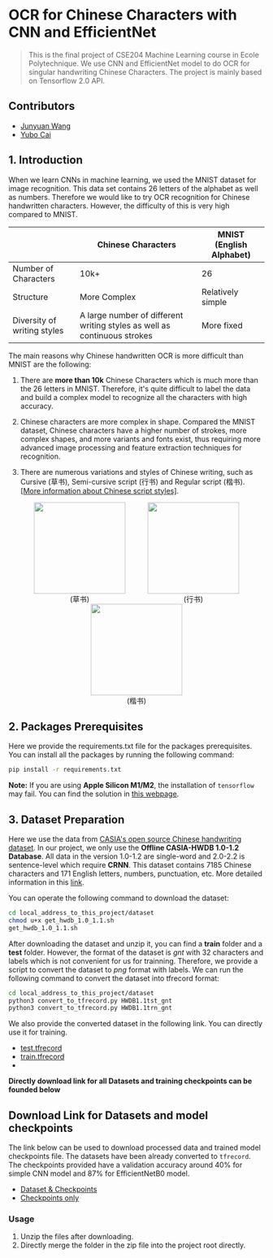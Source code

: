 # OCR for Chinese Characters with CNN and EfficientNet

> This is the final project of CSE204 Machine Learning course in Ecole Polytechnique. We use CNN and EfficientNet model to do OCR for singular handwriting Chinese Characters. The project is mainly based on Tensorflow 2.0 API.

## Contributors

- [Junyuan Wang](https://github.com/frank2002)
- [Yubo Cai](https://github.com/yubocai-poly)

## 1. Introduction

When we learn CNNs in machine learning, we used the MNIST dataset for image recognition. This data set contains 26 letters of the alphabet as well as numbers. Therefore we would like to try OCR recognition for Chinese handwritten characters. However, the difficulty of this is very high compared to MNIST.

|  | Chinese Characters | MNIST (English Alphabet) |
| --- | --- | --- |
| Number of Characters | 10k+ | 26 |
| Structure | More Complex | Relatively simple |
| Diversity of writing styles | A large number of different writing styles as well as continuous strokes | More fixed |

The main reasons why Chinese handwritten OCR is more difficult than MNIST are the following:

1. There are **more than 10k** Chinese Characters which is much more than the 26 letters in MNIST. Therefore, it's quite difficult to label the data and build a complex model to recognize all the characters with high accuracy.

2. Chinese characters are more complex in shape. Compared the MNIST dataset, Chinese characters have a higher number of strokes, more complex shapes, and more variants and fonts exist, thus requiring more advanced image processing and feature extraction techniques for recognition.

3. There are numerous variations and styles of Chinese writing, such as Cursive (草书), Semi-cursive script (行书) and Regular script (楷书). [[More information about Chinese script styles]](https://en.wikipedia.org/wiki/Chinese_script_styles).
 
<div align=center>
  <figure style="display: inline-block; margin: 0 20px;">
    <img src="https://upload.wikimedia.org/wikipedia/commons/7/73/Cur_eg.svg" width="180">
    <figcaption>(草书)</figcaption>
  </figure>
  <figure style="display: inline-block; margin: 0 20px;">
    <img src="https://upload.wikimedia.org/wikipedia/commons/5/55/Semi-Cur_Eg.svg" width="180">
    <figcaption>(行书)</figcaption>
  </figure>
  <figure style="display: inline-block; margin: 0 20px;">
    <img src="https://upload.wikimedia.org/wikipedia/commons/7/7e/Kaishu.png" width="180">
    <figcaption>(楷书)</figcaption>
  </figure>
</div>

## 2. Packages Prerequisites

Here we provide the requirements.txt file for the packages prerequisites. You can install all the packages by running the following command:

```bash
pip install -r requirements.txt
```

**Note:** If you are using **Apple Silicon M1/M2**, the installation of `tensorflow` may fail. You can find the solution in [this webpage](https://caffeinedev.medium.com/how-to-install-tensorflow-on-m1-mac-8e9b91d93706).

## 3. Dataset Preparation

Here we use the data from [CASIA's open source Chinese handwriting dataset](http://www.nlpr.ia.ac.cn/databases/handwriting/GTLC.html). In our project, we only use the **Offline CASIA-HWDB 1.0-1.2 Database**. All data in the version 1.0-1.2 are single-word and 2.0-2.2 is sentence-level which require **CRNN**. This dataset contains 7185 Chinese characters and 171 English letters, numbers, punctuation, etc. More detailed information in this [link](http://www.nlpr.ia.ac.cn/databases/handwriting/Offline_database.html).

You can operate the following command to download the dataset:

```bash
cd local_address_to_this_project/dataset
chmod u+x get_hwdb_1.0_1.1.sh
get_hwdb_1.0_1.1.sh
```

After downloading the dataset and unzip it, you can find a **train** folder and a **test** folder. However, the format of the dataset is *gnt* with 32 characters and labels which is not convenient for us for trainning. Therefore, we provide a script to convert the dataset to *png* format with labels. We can run the following command to convert the dataset into tfrecord format:

```bash
cd local_address_to_this_project/dataset
python3 convert_to_tfrecord.py HWDB1.1tst_gnt
python3 convert_to_tfrecord.py HWDB1.1trn_gnt
```

We also provide the converted dataset in the following link. You can directly use it for training.
- [test.tfrecord](https://drive.google.com/file/d/1knT-6pgkTKmvAp-fivCMUtOU9rRG_X-P/view?usp=sharing)
- [train.tfrecord](https://drive.google.com/file/d/1BhisIm3ebKTLasUx-VNGtIGXYEFJjtlc/view?usp=sharing)
- 
**Directly download link for all Datasets and training checkpoints can be founded below**

## Download Link for Datasets and model checkpoints
The link below can be used to download processed data and trained model checkpoints file. The datasets have been already converted to `tfrecord`. The checkpoints provided have a validation accuracy around 40% for simple CNN model and 87% for EfficientNetB0 model.
- [Dataset & Checkpoints](https://frrl.xyz/dataset)
- [Checkpoints only](https://frrl.xyz/ckpt)
### Usage
1. Unzip the files after downloading. 
2. Directly merge the folder in the zip file into the project root directly.
